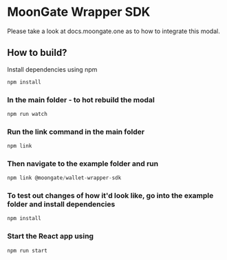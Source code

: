 # MoonGate Wrapper SDK

Please take a look at docs.moongate.one as to how to integrate this modal.

## How to build?
Install dependencies using npm
```Javascript
npm install
```

### In the main folder - to hot rebuild the modal

```Javascript
npm run watch
```
### Run the link command in the main folder

```Javascript
npm link
```
### Then navigate to the example folder and run
```Javascript
npm link @moongate/wallet-wrapper-sdk
```

### To test out changes of how it'd look like, go into the example folder and install dependencies

```Javascript
npm install
```

### Start the React app using
```Javascript
npm run start
```

